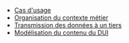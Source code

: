 * <a href="sfe_cas_usage.html">Cas d'usage</a>
* <a href="sfe_organisation_contexte_metier.html">Organisation du contexte métier</a>
* <a href="sfe_transmission_des_donnees_a_un_tiers.html">Transmission des données à un tiers</a>
* <a href="sfe_modelisation_contenu.html">Modélisation du contenu du DUI</a>